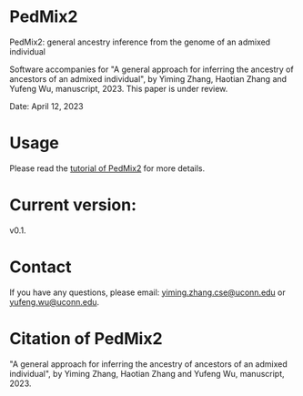 # PedMix2
PedMix2: general ancestry inference from the genome of an admixed individual

Software accompanies for "A general approach for inferring the ancestry of ancestors of an admixed individual", by Yiming Zhang, Haotian Zhang and Yufeng Wu, manuscript, 2023. This paper is under review.

Date: April 12, 2023

# Usage
Please read the [tutorial of PedMix2](https://github.com/biotoolscoders/PedMix2/PedMix2_Tutorial-v0.1.pdf) for more details.

# Current version:
v0.1. 

# Contact
If you have any questions, please email: yiming.zhang.cse@uconn.edu or yufeng.wu@uconn.edu.

# Citation of PedMix2
"A general approach for inferring the ancestry of ancestors of an admixed individual", by Yiming Zhang, Haotian Zhang and Yufeng Wu, manuscript, 2023. 
